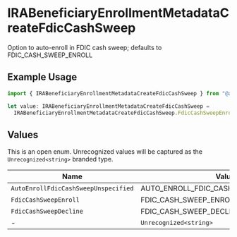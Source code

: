 # IRABeneficiaryEnrollmentMetadataCreateFdicCashSweep

Option to auto-enroll in FDIC cash sweep; defaults to FDIC_CASH_SWEEP_ENROLL

## Example Usage

```typescript
import { IRABeneficiaryEnrollmentMetadataCreateFdicCashSweep } from "@apexfintechsolutions/ascend-sdk/models/components";

let value: IRABeneficiaryEnrollmentMetadataCreateFdicCashSweep =
  IRABeneficiaryEnrollmentMetadataCreateFdicCashSweep.FdicCashSweepEnroll;
```

## Values

This is an open enum. Unrecognized values will be captured as the `Unrecognized<string>` branded type.

| Name                                    | Value                                   |
| --------------------------------------- | --------------------------------------- |
| `AutoEnrollFdicCashSweepUnspecified`    | AUTO_ENROLL_FDIC_CASH_SWEEP_UNSPECIFIED |
| `FdicCashSweepEnroll`                   | FDIC_CASH_SWEEP_ENROLL                  |
| `FdicCashSweepDecline`                  | FDIC_CASH_SWEEP_DECLINE                 |
| -                                       | `Unrecognized<string>`                  |